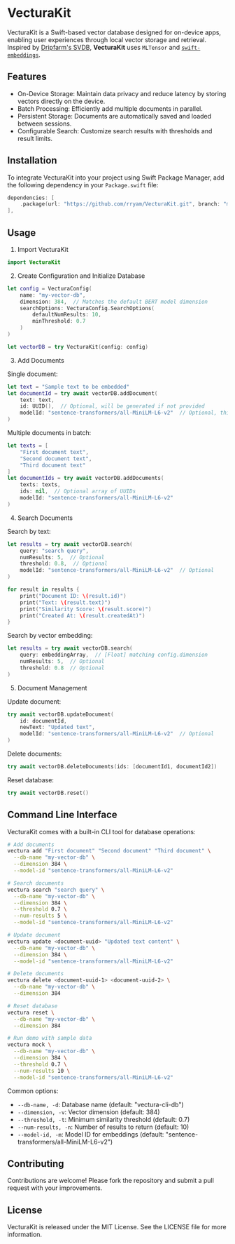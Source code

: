 # VecturaKit

VecturaKit is a Swift-based vector database designed for on-device apps, enabling user experiences through local vector storage and retrieval. Inspired by [Dripfarm's SVDB](https://github.com/Dripfarm/SVDB), **VecturaKit** uses `MLTensor` and [`swift-embeddings`](https://github.com/jkrukowski/swift-embeddings).

## Features
- On-Device Storage: Maintain data privacy and reduce latency by storing vectors directly on the device.
- Batch Processing: Efficiently add multiple documents in parallel.
- Persistent Storage: Documents are automatically saved and loaded between sessions.
- Configurable Search: Customize search results with thresholds and result limits.

## Installation

To integrate VecturaKit into your project using Swift Package Manager, add the following dependency in your `Package.swift` file:

```swift
dependencies: [
    .package(url: "https://github.com/rryam/VecturaKit.git", branch: "main"),
],
```

## Usage

1. Import VecturaKit

```swift
import VecturaKit
```

2. Create Configuration and Initialize Database

```swift
let config = VecturaConfig(
    name: "my-vector-db",
    dimension: 384,  // Matches the default BERT model dimension
    searchOptions: VecturaConfig.SearchOptions(
        defaultNumResults: 10,
        minThreshold: 0.7
    )
)

let vectorDB = try VecturaKit(config: config)
```

3. Add Documents

Single document:
```swift
let text = "Sample text to be embedded"
let documentId = try await vectorDB.addDocument(
    text: text,
    id: UUID(),  // Optional, will be generated if not provided
    modelId: "sentence-transformers/all-MiniLM-L6-v2"  // Optional, this is the default
)
```

Multiple documents in batch:
```swift
let texts = [
    "First document text",
    "Second document text",
    "Third document text"
]
let documentIds = try await vectorDB.addDocuments(
    texts: texts,
    ids: nil,  // Optional array of UUIDs
    modelId: "sentence-transformers/all-MiniLM-L6-v2"
)
```

4. Search Documents

Search by text:
```swift
let results = try await vectorDB.search(
    query: "search query",
    numResults: 5,  // Optional
    threshold: 0.8,  // Optional
    modelId: "sentence-transformers/all-MiniLM-L6-v2"  // Optional
)

for result in results {
    print("Document ID: \(result.id)")
    print("Text: \(result.text)")
    print("Similarity Score: \(result.score)")
    print("Created At: \(result.createdAt)")
}
```

Search by vector embedding:
```swift
let results = try await vectorDB.search(
    query: embeddingArray,  // [Float] matching config.dimension
    numResults: 5,  // Optional
    threshold: 0.8  // Optional
)
```

5. Document Management

Update document:
```swift
try await vectorDB.updateDocument(
    id: documentId,
    newText: "Updated text",
    modelId: "sentence-transformers/all-MiniLM-L6-v2"  // Optional
)
```

Delete documents:
```swift
try await vectorDB.deleteDocuments(ids: [documentId1, documentId2])
```

Reset database:

```swift
try await vectorDB.reset()
```

## Command Line Interface

VecturaKit comes with a built-in CLI tool for database operations:

```bash
# Add documents
vectura add "First document" "Second document" "Third document" \
  --db-name "my-vector-db" \
  --dimension 384 \
  --model-id "sentence-transformers/all-MiniLM-L6-v2"

# Search documents
vectura search "search query" \
  --db-name "my-vector-db" \
  --dimension 384 \
  --threshold 0.7 \
  --num-results 5 \
  --model-id "sentence-transformers/all-MiniLM-L6-v2"

# Update document
vectura update <document-uuid> "Updated text content" \
  --db-name "my-vector-db" \
  --dimension 384 \
  --model-id "sentence-transformers/all-MiniLM-L6-v2"

# Delete documents
vectura delete <document-uuid-1> <document-uuid-2> \
  --db-name "my-vector-db" \
  --dimension 384

# Reset database
vectura reset \
  --db-name "my-vector-db" \
  --dimension 384

# Run demo with sample data
vectura mock \
  --db-name "my-vector-db" \
  --dimension 384 \
  --threshold 0.7 \
  --num-results 10 \
  --model-id "sentence-transformers/all-MiniLM-L6-v2"
```

Common options:
- `--db-name, -d`: Database name (default: "vectura-cli-db")
- `--dimension, -v`: Vector dimension (default: 384)
- `--threshold, -t`: Minimum similarity threshold (default: 0.7)
- `--num-results, -n`: Number of results to return (default: 10)
- `--model-id, -m`: Model ID for embeddings (default: "sentence-transformers/all-MiniLM-L6-v2")

## Contributing

Contributions are welcome! Please fork the repository and submit a pull request with your improvements.

## License

VecturaKit is released under the MIT License. See the LICENSE file for more information.
